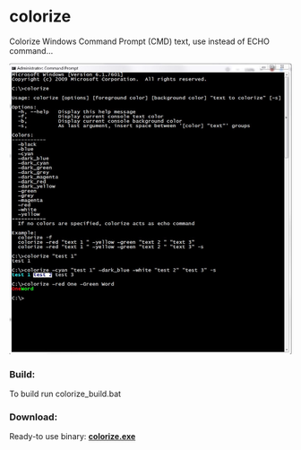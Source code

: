 # colorize

Colorize Windows Command Prompt (CMD) text, use instead of ECHO command...

![**Screenshot:**](https://github.com/nijel8/colorize/blob/main/screenshot.jpg?raw=true)

### Build:
To build run colorize_build.bat

### Download:
Ready-to use binary: <a id="raw-url" href="https://github.com/nijel8/colorize/blob/main/bin/colorize.exe">**colorize.exe**</a>
